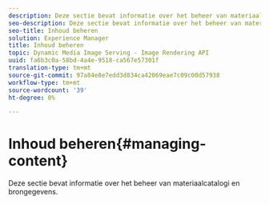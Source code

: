 ```yaml
---
description: Deze sectie bevat informatie over het beheer van materiaalcatalogi en brongegevens.
seo-description: Deze sectie bevat informatie over het beheer van materiaalcatalogi en brongegevens.
seo-title: Inhoud beheren
solution: Experience Manager
title: Inhoud beheren
topic: Dynamic Media Image Serving - Image Rendering API
uuid: fa6b3c0a-58bd-4a4e-9518-ca567e57301f
translation-type: tm+mt
source-git-commit: 97a84e8e7edd3d834ca42069eae7c09c00d57938
workflow-type: tm+mt
source-wordcount: '39'
ht-degree: 0%

---
```



# Inhoud beheren{#managing-content}

Deze sectie bevat informatie over het beheer van materiaalcatalogi en brongegevens.

